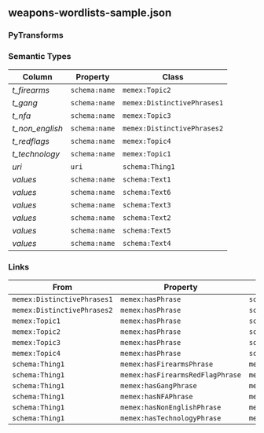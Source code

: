 ## weapons-wordlists-sample.json

### PyTransforms

### Semantic Types
| Column | Property | Class |
|  ----- | -------- | ----- |
| _t_firearms_ | `schema:name` | `memex:Topic2`|
| _t_gang_ | `schema:name` | `memex:DistinctivePhrases1`|
| _t_nfa_ | `schema:name` | `memex:Topic3`|
| _t_non_english_ | `schema:name` | `memex:DistinctivePhrases2`|
| _t_redflags_ | `schema:name` | `memex:Topic4`|
| _t_technology_ | `schema:name` | `memex:Topic1`|
| _uri_ | `uri` | `schema:Thing1`|
| _values_ | `schema:name` | `schema:Text1`|
| _values_ | `schema:name` | `schema:Text6`|
| _values_ | `schema:name` | `schema:Text3`|
| _values_ | `schema:name` | `schema:Text2`|
| _values_ | `schema:name` | `schema:Text5`|
| _values_ | `schema:name` | `schema:Text4`|


### Links
| From | Property | To |
|  --- | -------- | ---|
| `memex:DistinctivePhrases1` | `memex:hasPhrase` | `schema:Text2`|
| `memex:DistinctivePhrases2` | `memex:hasPhrase` | `schema:Text5`|
| `memex:Topic1` | `memex:hasPhrase` | `schema:Text1`|
| `memex:Topic2` | `memex:hasPhrase` | `schema:Text3`|
| `memex:Topic3` | `memex:hasPhrase` | `schema:Text4`|
| `memex:Topic4` | `memex:hasPhrase` | `schema:Text6`|
| `schema:Thing1` | `memex:hasFirearmsPhrase` | `memex:Topic2`|
| `schema:Thing1` | `memex:hasFirearmsRedFlagPhrase` | `memex:Topic4`|
| `schema:Thing1` | `memex:hasGangPhrase` | `memex:DistinctivePhrases1`|
| `schema:Thing1` | `memex:hasNFAPhrase` | `memex:Topic3`|
| `schema:Thing1` | `memex:hasNonEnglishPhrase` | `memex:DistinctivePhrases2`|
| `schema:Thing1` | `memex:hasTechnologyPhrase` | `memex:Topic1`|
